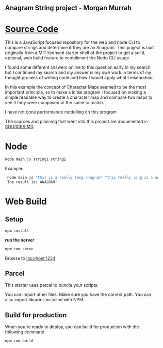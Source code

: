## Anagram String project - Morgan Murrah

# [Source Code](/src/variations.js)

This is a JavaScript focused repository for the web and node CLI to compare strings and determine if they are an Anagram. This project is built originally from a MIT licensed starter shell of the project to get a solid, optional, web build feature to compliment the Node CLI usage. 

I found some different answers online to this question early in my search but I continued my search and my answer is my own work in terms of my thought process of writing code and how I would apply what I researched.

In this example the concept of Character Maps seemed to be the most important principle, so to make a initial program I focused on making a simple readable way to create a character map and compare two maps to see if they were composed of the same to match.

I have not done performance modelling on this program

The sources and planning that went into this project are documented in [SOURCES.MD](/SOURCES.md). 


# Node

```bash
node main.js string1 string2 
```

Example:

```bash
 node main.js "this is a really long anagram" "this really long is a anagram"
 The result is: ANAGRAM!
```

# Web Build

## Setup

```bash
npm install
```
**run the server**

```bash
npm run serve
```
Browse to [localhost:1234](http://localhost:1234)

## Parcel

This starter uses parcel to bundle your scripts.

You can import other files. Make sure you have the correct path. You can also import libraries installed with NPM.

## Build for production

When you're ready to deploy, you can build for production with the following command:

```bash
npm run build
```

